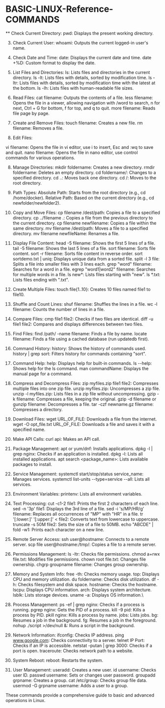 # BASIC-LINUX-Reference-COMMANDS

** Check Current Directory:
  pwd: Displays the present working directory.

3. Check Current User:
  whoami: Outputs the current logged-in user's name.

4. Check Date and Time:
  date: Displays the current date and time.
  date +%D: Custom format to display the date.

5. List Files and Directories:
  ls: Lists files and directories in the current directory.
  ls -lt: Lists files with details, sorted by modification time.
  ls -ltr: Lists files with details, sorted by modification time with the latest at the bottom.
  ls -lh: Lists files with human-readable file sizes.

6. Read Files:
  cat filename: Outputs the contents of a file.
  less filename: Opens the file in a viewer, allowing navigation with /word to search, n for next, Ctrl + G for bottom, f for top, and q to quit.
  more filename: Reads file page by page.

7. Create and Remove Files:
  touch filename: Creates a new file.
  rm filename: Removes a file.

8. Edit Files:

  vi filename: Opens the file in vi editor, use i to insert, Esc and :wq to save and quit.
  nano filename: Opens the file in nano editor, use control commands for various operations.

8. Manage Directories:
  mkdir foldername: Creates a new directory.
  rmdir foldername: Deletes an empty directory.
  cd foldername/: Changes to a specified directory.
  cd ..: Moves back one directory.
  cd /: Moves to the root directory.

9. Path Types:
  Absolute Path: Starts from the root directory (e.g., cd /home/docker).
  Relative Path: Based on the current directory (e.g., cd newfolder/newfolder2).

10. Copy and Move Files:
  cp filename /dest/path: Copies a file to a specified directory.
  cp ../filename .: Copies a file from the previous directory to the current directory.
  cp filename newfilename: Copies a file within the same directory.
  mv filename /dest/path: Moves a file to a specified directory.
  mv filename newfileName: Renames a file.

11. Display File Content:
  head -5 filename: Shows the first 5 lines of a file.
  tail -5 filename: Shows the last 5 lines of a file.
  sort filename: Sorts file content.
  sort -r filename: Sorts file content in reverse order.
  sort sortdemo.txt | uniq: Displays unique data from a sorted file.
  split -l 3 file: Splits a file into smaller files with 3 lines each.
  grep "word" filename: Searches for a word in a file.
  egrep "word1|word2" filename: Searches for multiple words in a file.
  ls new*: Lists files starting with "new".
  ls *.txt: Lists files ending with ".txt".

12. Create Multiple Files:
  touch file{1..10}: Creates 10 files named file1 to file10.

13. Shuffle and Count Lines:
  shuf filename: Shuffles the lines in a file.
  wc -l filename: Counts the number of lines in a file.
14. Compare Files:
  cmp file1 file2: Checks if two files are identical.
  diff -u file1 file2: Compares and displays differences between two files.

15. Find Files:
  find /path/ -name filename: Finds a file by name.
  locate filename: Finds a file using a cached database (run updatedb first).

16. Command History:
  history: Shows the history of commands used.
  history | grep sort: Filters history for commands containing "sort".

17. Command Help:
  help: Displays help for built-in commands.
  ls --help: Shows help for the ls command.
  man commandName: Displays the manual page for a command.

18. Compress and Decompress Files:
  zip myfiles.zip file1 file2: Compresses multiple files into one zip file.
  unzip myfiles.zip: Uncompresses a zip file.
  unzip -l myfiles.zip: Lists files in a zip file without uncompressing.
  gzip -k filename: Compresses a file, keeping the original.
  gzip -d filename or gunzip filename: Decompresses a file.
  tar -czf newname.gz filename: Compresses a directory.

20. Download Files:
  wget URL_OF_FILE: Downloads a file from the internet.
  wget -O opt_file.txt URL_OF_FILE: Downloads a file and saves it with a specified name.

20. Make API Calls:
  curl api: Makes an API call.

21. Package Management:
  apt or yum/dnf: Installs applications.
  dpkg -l | grep nginx: Checks if an application is installed.
  dpkg -l: Lists all installed applications.
  apt search <package_name>: Lists available packages to install.

22. Service Management:
  systemctl start/stop/status service_name: Manages services.
  systemctl list-units --type=service --all: Lists all services.

23. Environment Variables:
  printenv: Lists all environment variables.

24. Text Processing:
  cut -c1-2 file1: Prints the first 2 characters of each line.
  sed -n '3p' file1: Displays the 3rd line of a file.
  sed -i 's/MP/HR/g' filename: Replaces all occurrences of "MP" with "HR" in a file.
  tr '[:lower:]' '[:upper:]' < file2: Converts text from lowercase to uppercase.
  truncate -s 50M file2: Sets the size of a file to 50MB.
  echo "ABCDE" | fold -w1: Prints each character on a new line.

25. Remote Server Access:
  ssh user@hostname: Connects to a remote server.
  scp file user@hostname:/tmp/: Copies a file to a remote server.

26. Permissions Management:
  ls -ltr: Checks file permissions.
  chmod a+rwx file.txt: Modifies file permissions.
  chown root file.txt: Changes file ownership.
  chgrp groupname filename: Changes group ownership.

27. Memory and System Info:
  free -th: Checks memory usage.
  top: Displays CPU and memory utilization.
  du foldername: Checks disk utilization.
  df -h: Checks filesystem and disk space.
  hostname: Checks the hostname.
  lscpu: Displays CPU information.
  arch: Displays system architecture.
  lsblk: Lists storage devices.
  uname -a: Displays OS information.\

29. Process Management:
  ps -ef | grep nginx: Checks if a process is running.
  pgrep nginx: Gets the PID of a process.
  kill -9 pid: Kills a process by PID.
  pkill nginx: Kills a process by name.
  jobs: Lists jobs.
  bg: Resumes a job in the background.
  fg: Resumes a job in the foreground.
  nohup ./script >/dev/null &: Runs a script in the background.

30. Network Information:
  ifconfig: Checks IP address.
  ping www.google.com: Checks connectivity to a server.
  telnet IP Port: Checks if an IP
  is accessible.
  netstat -putan | grep 3000: Checks if a port is open.
  traceroute: Checks network path to a website.

30. System Reboot:
  reboot: Restarts the system.

31. User Management:
  useradd: Creates a new user.
  id username: Checks user ID.
  passwd username: Sets or changes user password.
  groupadd grpname: Creates a group.
  cat /etc/group: Checks group file data.
  usermod -G grpname username: Adds a user to a group.

These commands provide a comprehensive guide to basic and advanced operations in Linux.






